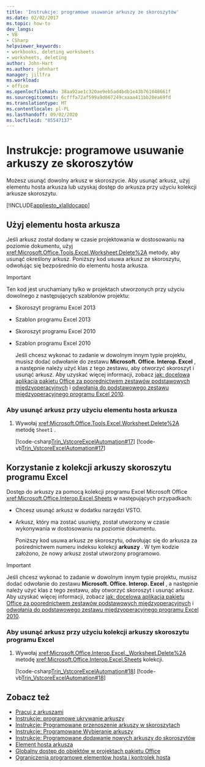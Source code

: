```yaml
---
title: 'Instrukcje: programowe usuwanie arkuszy ze skoroszytów'
ms.date: 02/02/2017
ms.topic: how-to
dev_langs:
- VB
- CSharp
helpviewer_keywords:
- workbooks, deleting worksheets
- worksheets, deleting
author: John-Hart
ms.author: johnhart
manager: jillfra
ms.workload:
- office
ms.openlocfilehash: 38aa92ae1c320ae9eb5ad4bdb1e43b761048661f
ms.sourcegitcommit: 6cfffa72af599a9d667249caaaa411bb28ea69fd
ms.translationtype: MT
ms.contentlocale: pl-PL
ms.lasthandoff: 09/02/2020
ms.locfileid: "85547137"
---
```

# <a name="how-to-programmatically-delete-worksheets-from-workbooks"></a>Instrukcje: programowe usuwanie arkuszy ze skoroszytów
  Możesz usunąć dowolny arkusz w skoroszycie. Aby usunąć arkusz, użyj elementu hosta arkusza lub uzyskaj dostęp do arkusza przy użyciu kolekcji arkusze skoroszytu.

 [!INCLUDE[appliesto_xlalldocapp](includes/appliesto-xlalldocapp-md.md)]

## <a name="use-the-worksheet-host-item"></a>Użyj elementu hosta arkusza
 Jeśli arkusz został dodany w czasie projektowania w dostosowaniu na poziomie dokumentu, użyj <xref:Microsoft.Office.Tools.Excel.Worksheet.Delete%2A> metody, aby usunąć określony arkusz. Poniższy kod usuwa arkusz ze skoroszytu, odwołując się bezpośrednio do elementu hosta arkusza.

> [!IMPORTANT]
> Ten kod jest uruchamiany tylko w projektach utworzonych przy użyciu dowolnego z następujących szablonów projektu:
>
> - Skoroszyt programu Excel 2013
> - Szablon programu Excel 2013
> - Skoroszyt programu Excel 2010
> - Szablon programu Excel 2010
>
>   Jeśli chcesz wykonać to zadanie w dowolnym innym typie projektu, musisz dodać odwołanie do zestawu **Microsoft. Office. Interop. Excel** , a następnie należy użyć klas z tego zestawu, aby otworzyć skoroszyt i usunąć arkusz. Aby uzyskać więcej informacji, zobacz [jak: docelowa aplikacja pakietu Office za poorednictwem zestawów podstawowych międzyoperacyjnych](how-to-target-office-applications-through-primary-interop-assemblies.md) i [odwołania do podstawowego zestawu międzyoperacyjnego programu Excel 2010](office-primary-interop-assemblies.md).

### <a name="to-delete-a-worksheet-by-using-a-worksheet-host-item"></a>Aby usunąć arkusz przy użyciu elementu hosta arkusza

1. Wywołaj <xref:Microsoft.Office.Tools.Excel.Worksheet.Delete%2A> metodę `Sheet1` .

     [!code-csharp[Trin_VstcoreExcelAutomation#17](codesnippet/CSharp/Trin_VstcoreExcelAutomationCS/Sheet1.cs#17)]
     [!code-vb[Trin_VstcoreExcelAutomation#17](codesnippet/VisualBasic/Trin_VstcoreExcelAutomation/Sheet1.vb#17)]

## <a name="use-the-sheets-collection-of-the-excel-workbook"></a>Korzystanie z kolekcji arkuszy skoroszytu programu Excel
 Dostęp do arkuszy za pomocą kolekcji programu Excel Microsoft Office <xref:Microsoft.Office.Interop.Excel.Sheets> w następujących przypadkach:

- Chcesz usunąć arkusz w dodatku narzędzi VSTO.

- Arkusz, który ma zostać usunięty, został utworzony w czasie wykonywania w dostosowaniu na poziomie dokumentu.

  Poniższy kod usuwa arkusz ze skoroszytu, odwołując się do arkusza za pośrednictwem numeru indeksu kolekcji **arkuszy** . W tym kodzie założono, że nowy arkusz został utworzony programowo.

> [!IMPORTANT]
> Jeśli chcesz wykonać to zadanie w dowolnym innym typie projektu, musisz dodać odwołanie do zestawu **Microsoft. Office. Interop. Excel** , a następnie należy użyć klas z tego zestawu, aby otworzyć skoroszyt i usunąć arkusz. Aby uzyskać więcej informacji, zobacz [jak: docelowa aplikacja pakietu Office za poorednictwem zestawów podstawowych międzyoperacyjnych](how-to-target-office-applications-through-primary-interop-assemblies.md) i [odwołania do podstawowego zestawu międzyoperacyjnego programu Excel 2010](office-primary-interop-assemblies.md).

### <a name="to-delete-a-worksheet-by-using-the-sheets-collection-of-the-excel-workbook"></a>Aby usunąć arkusz przy użyciu kolekcji arkuszy skoroszytu programu Excel

1. Wywołaj <xref:Microsoft.Office.Interop.Excel._Worksheet.Delete%2A> metodę <xref:Microsoft.Office.Interop.Excel.Sheets> kolekcji.

     [!code-csharp[Trin_VstcoreExcelAutomation#18](codesnippet/CSharp/Trin_VstcoreExcelAutomationCS/Sheet1.cs#18)]
     [!code-vb[Trin_VstcoreExcelAutomation#18](codesnippet/VisualBasic/Trin_VstcoreExcelAutomation/Sheet1.vb#18)]

## <a name="see-also"></a>Zobacz też
- [Pracuj z arkuszami](working-with-worksheets.md)
- [Instrukcje: programowe ukrywanie arkuszy](how-to-programmatically-hide-worksheets.md)
- [Instrukcje: Programowane przenoszenie arkuszy w skoroszytach](how-to-programmatically-move-worksheets-within-workbooks.md)
- [Instrukcje: Programowane Wybieranie arkuszy](how-to-programmatically-select-worksheets.md)
- [Instrukcje: Programowane dodawanie nowych arkuszy do skoroszytów](how-to-programmatically-add-new-worksheets-to-workbooks.md)
- [Element hosta arkusza](worksheet-host-item.md)
- [Globalny dostęp do obiektów w projektach pakietu Office](global-access-to-objects-in-office-projects.md)
- [Ograniczenia programowe elementów hosta i kontrolek hosta](programmatic-limitations-of-host-items-and-host-controls.md)
